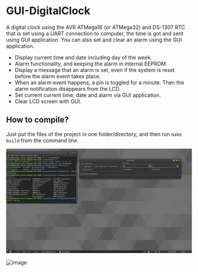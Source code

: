# GUI-DigitalClock
A digital clock using the AVR ATMega16 (or ATMega32) and DS-1307 RTC that is set using a UART connection to computer, the time is got and sent using GUI application. You can also set and clear an alarm using the GUI application.

* Display current time and date including day of the week.
* Alarm functionality, and keeping the alarm in internal EEPROM.
* Display a message that an alarm is set, even if the system is reset before the alarm event takes place.
* When an alarm event happens, a pin is toggled for a minute. Then the alarm notification disappears from the LCD.
* Set current current time, date and alarm via GUI application.
* Clear LCD screen with GUI.

## How to compile?
Just put the files of the project in one folder/directory, and then run `make build` from the command line.


![image](/gui.png) 

![image](https://user-images.githubusercontent.com/4983317/73939388-04eabe80-48f2-11ea-918b-3a90808dafb3.jpg)
